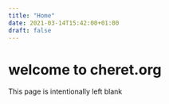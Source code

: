 ```yaml
---
title: "Home"
date: 2021-03-14T15:42:00+01:00
draft: false
---
```


# welcome to cheret.org
This page is intentionally left blank